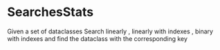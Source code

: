 # SearchesStats
Given a set of dataclasses Search linearly , linearly with indexes , binary with indexes and find the dataclass with the corresponding key
